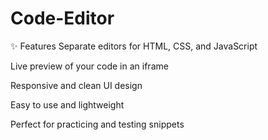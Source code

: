 # Code-Editor

✨ Features
Separate editors for HTML, CSS, and JavaScript

Live preview of your code in an iframe

Responsive and clean UI design

Easy to use and lightweight

Perfect for practicing and testing snippets

